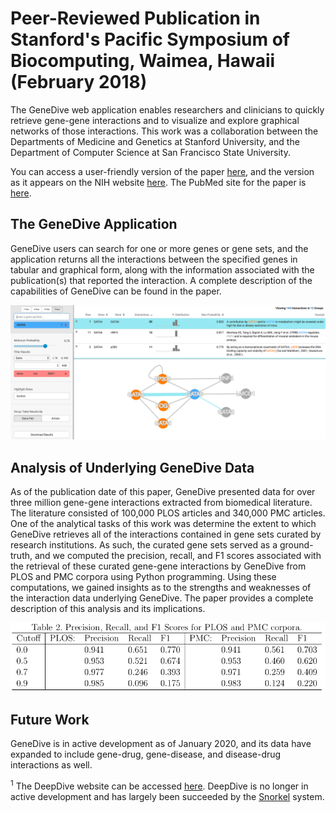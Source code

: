 # Peer-Reviewed Publication in Stanford's Pacific Symposium of Biocomputing, Waimea, Hawaii (February 2018)

The GeneDive web application enables researchers and clinicians to quickly retrieve gene-gene interactions and to visualize and explore graphical networks of those interactions.  This work was a collaboration between the Departments of Medicine and Genetics at Stanford University, and the Department of Computer Science at San Francisco State University.  

You can access a user-friendly version of the paper [here](https://github.com/pprevide/Stanford-Pacific-Symposium-Of-Biocomputing-paper/blob/master/publication/Previde_GeneDive_2018.pdf), and the version as it appears on the NIH website [here](https://github.com/pprevide/Stanford-Pacific-Symposium-Of-Biocomputing-paper/blob/master/publication/nih_version.pdf).  The PubMed site for the paper is [here](https://www.ncbi.nlm.nih.gov/pubmed/29218917).  

## The GeneDive Application

GeneDive users can search for one or more genes or gene sets, and the application returns all the interactions between the specified genes in tabular and graphical form, along with the information associated with the publication(s) that reported the interaction.  A complete description of the capabilities of GeneDive can be found in the paper.  

![Network Visualization](https://github.com/pprevide/Stanford-Pacific-Symposium-Of-Biocomputing-paper/blob/master/images/gata6.png "Network visualization")

## Analysis of Underlying GeneDive Data
As of the publication date of this paper, GeneDive presented data for over three million gene-gene interactions extracted from biomedical literature.  The literature consisted of 100,000 PLOS articles and 340,000 PMC articles.  One of the analytical tasks of this work was determine the extent to which GeneDive retrieves all of the interactions contained in gene sets curated by research institutions.  As such, the curated gene sets served as a ground-truth, and we computed the precision, recall, and F1 scores associated with the retrieval of these curated gene-gene interactions by GeneDive from PLOS and PMC corpora using Python programming.   Using these computations, we gained insights as to the strengths and weaknesses of the interaction data underlying GeneDive.  The paper provides a complete description of this analysis and its implications.

![Network Visualization](https://github.com/pprevide/Stanford-Pacific-Symposium-Of-Biocomputing-paper/blob/master/images/Table2.png "Precision and recall of gene-gene interactions")

<!--At the heart of the extraction process is the DeepDive<sup>1</sup>  text mining system and inference engine, and the application of DeepDive to biomedical literature to extract the interactions in GeneDive is reported in Mallory *et al.*, [here](https://academic.oup.com/bioinformatics/article/32/1/106/1742428). -->  

## Future Work
GeneDive is in active development as of January 2020, and its data have expanded to include gene-drug, gene-disease, and disease-drug interactions as well.  

<sup>1</sup> The DeepDive website can be accessed [here](http://deepdive.stanford.edu/).  DeepDive is no longer in active development and has largely been succeeded by the [Snorkel](https://www.snorkel.org/) system. 
